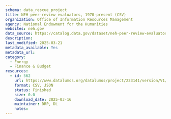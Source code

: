 ```yaml
---
schema: data_rescue_project 
title: NEH peer-review evaluators, 1970-present (CSV)
organization: Office of Information Resources Management
agency: National Endowment for the Humanities
websites: neh.gov
data_source: https://catalog.data.gov/dataset/neh-peer-review-evaluators-1970-present-csv
description: 
last_modified: 2025-03-21
metadata_available: Yes
metadata_url: 
category:
  - Energy 
  - Finance & Budget 
resources:
  - id: 562
    url: https://www.datalumos.org/datalumos/project/223141/version/V1/view
    format: CSV, JSON
    status: Finished
    size: 0.0
    download_date: 2025-03-16
    maintainer: DRP, DL
    notes: 
---
```

